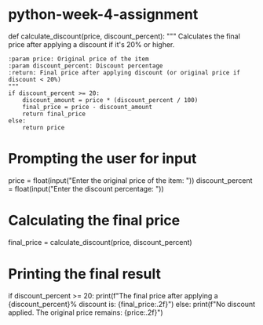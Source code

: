 # python-week-4-assignment
def calculate_discount(price, discount_percent):
    """
    Calculates the final price after applying a discount if it's 20% or higher.
    
    :param price: Original price of the item
    :param discount_percent: Discount percentage
    :return: Final price after applying discount (or original price if discount < 20%)
    """
    if discount_percent >= 20:
        discount_amount = price * (discount_percent / 100)
        final_price = price - discount_amount
        return final_price
    else:
        return price

# Prompting the user for input
price = float(input("Enter the original price of the item: "))
discount_percent = float(input("Enter the discount percentage: "))

# Calculating the final price
final_price = calculate_discount(price, discount_percent)

# Printing the final result
if discount_percent >= 20:
    print(f"The final price after applying a {discount_percent}% discount is: {final_price:.2f}")
else:
    print(f"No discount applied. The original price remains: {price:.2f}")
